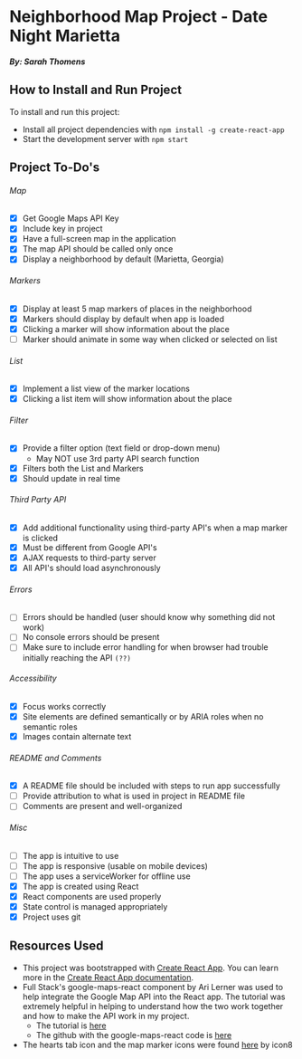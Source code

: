 # Neighborhood Map Project - Date Night Marietta
##### By: Sarah Thomens

## How to Install and Run Project
To install and run this project:
* Install all project dependencies with `npm install -g create-react-app`
* Start the development server with `npm start`

## Project To-Do's
###### Map
- [x] Get Google Maps API Key
- [x] Include key in project
- [x] Have a full-screen map in the application
- [x] The map API should be called only once
- [x] Display a neighborhood by default (Marietta, Georgia)

###### Markers
- [x] Display at least 5 map markers of places in the neighborhood
- [x] Markers should display by default when app is loaded
- [x] Clicking a marker will show information about the place
- [ ] Marker should animate in some way when clicked or selected on list

###### List
- [x] Implement a list view of the marker locations
- [x] Clicking a list item will show information about the place

###### Filter
- [x] Provide a filter option (text field or drop-down menu)
	* May NOT use 3rd party API search function
- [x] Filters both the List and Markers
- [x] Should update in real time

###### Third Party API
- [x] Add additional functionality using third-party API's when a map marker is clicked
- [x] Must be different from Google API's
- [x] AJAX requests to third-party server
- [x] All API's should load asynchronously

###### Errors
- [ ] Errors should be handled (user should know why something did not work)
- [ ] No console errors should be present
- [ ] Make sure to include error handling for when browser had trouble initially reaching the API `(??)`

###### Accessibility
- [x] Focus works correctly
- [x] Site elements are defined semantically or by ARIA roles when no semantic roles
- [x] Images contain alternate text

###### README and Comments
- [x] A README file should be included with steps to run app successfully
- [ ] Provide attribution to what is used in project in README file
- [ ] Comments are present and well-organized

###### Misc
- [ ] The app is intuitive to use
- [ ] The app is responsive (usable on mobile devices)
- [ ] The app uses a serviceWorker for offline use
- [x] The app is created using React
- [x] React components are used properly
- [x] State control is managed appropriately
- [x] Project uses git

## Resources Used
* This project was bootstrapped with [Create React App](https://github.com/facebook/create-react-app).
You can learn more in the [Create React App documentation](https://facebook.github.io/create-react-app/docs/getting-started).
* Full Stack's google-maps-react component by Ari Lerner was used to help integrate the Google Map API into the React app. The tutorial was extremely helpful in helping to understand how the two work together and how to make the API work in my project.
	* The tutorial is [here](https://www.fullstackreact.com/articles/how-to-write-a-google-maps-react-component/#)
	* The github with the google-maps-react code is [here](https://github.com/fullstackreact/google-maps-react)
* The hearts tab icon and the map marker icons were found [here](https://icons8.com) by icon8

